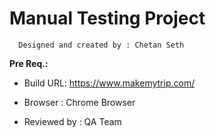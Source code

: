 
# Manual Testing Project

      Designed and created by : Chetan Seth
   
  **Pre Req.:**

- Build URL: https://www.makemytrip.com/

- Browser : Chrome Browser

- Reviewed by : QA Team 
